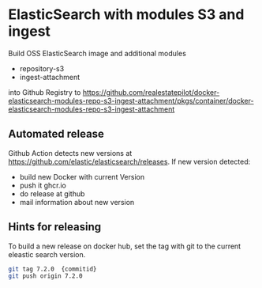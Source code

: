 # ElasticSearch with modules S3 and ingest

Build OSS ElasticSearch image and additional modules

* repository-s3
* ingest-attachment

into Github Registry to
<https://github.com/realestatepilot/docker-elasticsearch-modules-repo-s3-ingest-attachment/pkgs/container/docker-elasticsearch-modules-repo-s3-ingest-attachment>

## Automated release

Github Action detects new versions at <https://github.com/elastic/elasticsearch/releases>.
If new version detected:
* build new Docker with current Version
* push it ghcr.io
* do release at github
* mail information about new version


## Hints for releasing

To build a new release on docker hub, set the tag with git to the current eleastic search version.

```bash
git tag 7.2.0  {commitid}
git push origin 7.2.0
```
